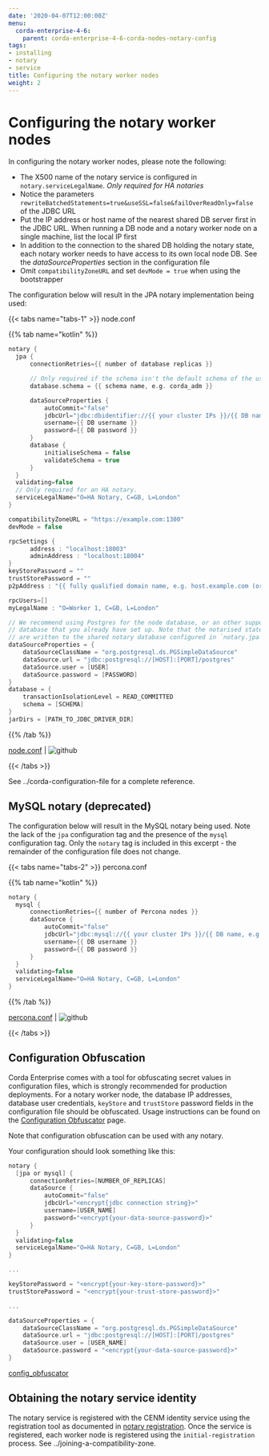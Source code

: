 ```yaml
---
date: '2020-04-07T12:00:00Z'
menu:
  corda-enterprise-4-6:
    parent: corda-enterprise-4-6-corda-nodes-notary-config
tags:
- installing
- notary
- service
title: Configuring the notary worker nodes
weight: 2
---
```


# Configuring the notary worker nodes

In configuring the notary worker nodes, please note the following:


* The X500 name of the notary service is configured in `notary.serviceLegalName`. *Only required for HA notaries*
* Notice the parameters `rewriteBatchedStatements=true&useSSL=false&failOverReadOnly=false`
of the JDBC URL
* Put the IP address or host name of the nearest shared DB server first in the JDBC
URL. When running a DB node and a notary worker node on a single machine, list the
local IP first
* In addition to the connection to the shared DB holding the notary state,
each notary worker needs to have access to its own local node DB. See the
*dataSourceProperties* section in the configuration file
* Omit `compatibilityZoneURL` and set `devMode = true` when using the bootstrapper

The configuration below will result in the JPA notary implementation being used:

{{< tabs name="tabs-1" >}}
node.conf

{{% tab name="kotlin" %}}
```kotlin
notary {
  jpa {
      connectionRetries={{ number of database replicas }}

      // Only required if the schema isn't the default schema of the user.
      database.schema = {{ schema name, e.g. corda_adm }}

      dataSourceProperties {
          autoCommit="false"
          jdbcUrl="jdbc:dbidentifier://{{ your cluster IPs }}/{{ DB name, e.g. corda }}"
          username={{ DB username }}
          password={{ DB password }}
      }
      database {
          initialiseSchema = false
          validateSchema = true
      }
  }
  validating=false
  // Only required for an HA notary.
  serviceLegalName="O=HA Notary, C=GB, L=London"
}

compatibilityZoneURL = "https://example.com:1300"
devMode = false

rpcSettings {
      address : "localhost:18003"
      adminAddress : "localhost:18004"
}
keyStorePassword = ""
trustStorePassword = ""
p2pAddress : "{{ fully qualified domain name, e.g. host.example.com (or localhost in development) }}:{{ P2P port }}"

rpcUsers=[]
myLegalName : "O=Worker 1, C=GB, L=London"

// We recommend using Postgres for the node database, or an other supported
// database that you already have set up. Note that the notarised states
// are written to the shared notary database configured in `notary.jpa`.
dataSourceProperties = {
    dataSourceClassName = "org.postgresql.ds.PGSimpleDataSource"
    dataSource.url = "jdbc:postgresql://[HOST]:[PORT]/postgres"
    dataSource.user = [USER]
    dataSource.password = [PASSWORD]
}
database = {
    transactionIsolationLevel = READ_COMMITTED
    schema = [SCHEMA]
}
jarDirs = [PATH_TO_JDBC_DRIVER_DIR]

```
{{% /tab %}}




[node.conf](https://github.com/corda/enterprise/blob/release/ent/4.6/docs/source/notary/resources/node.conf) | ![github](/images/svg/github.svg "github")

{{< /tabs >}}

See ../corda-configuration-file for a complete reference.


## MySQL notary (deprecated)

The configuration below will result in the MySQL notary being used. Note the lack of
the `jpa` configuration tag and the presence of the `mysql` configuration tag. Only the
`notary` tag is included in this excerpt - the remainder of the configuration file does not
change.

{{< tabs name="tabs-2" >}}
percona.conf

{{% tab name="kotlin" %}}
```kotlin
notary {
  mysql {
      connectionRetries={{ number of Percona nodes }}
      dataSource {
          autoCommit="false"
          jdbcUrl="jdbc:mysql://{{ your cluster IPs }}/{{ DB name, e.g. corda }}?rewriteBatchedStatements=true&useSSL=false&failOverReadOnly=false"
          username={{ DB username }}
          password={{ DB password }}
      }
  }
  validating=false
  serviceLegalName="O=HA Notary, C=GB, L=London"
}
```
{{% /tab %}}




[percona.conf](https://github.com/corda/enterprise/blob/release/ent/4.6/docs/source/notary/resources/percona.conf) | ![github](/images/svg/github.svg "github")

{{< /tabs >}}


## Configuration Obfuscation

Corda Enterprise comes with a tool for obfuscating secret values in configuration files, which is strongly recommended for production deployments.
For a notary worker node, the database IP addresses, database user credentials, `keyStore` and `trustStore` password fields in
the configuration file should be obfuscated. Usage instructions can be found on the [Configuration Obfuscator](../tools-config-obfuscator.md) page.

Note that configuration obfuscation can be used with any notary.

Your configuration should look something like this:

```kotlin
notary {
  [jpa or mysql] {
      connectionRetries=[NUMBER_OF_REPLICAS]
      dataSource {
          autoCommit="false"
          jdbcUrl="<encrypt{jdbc connection string}>"
          username=[USER_NAME]
          password="<encrypt{your-data-source-password}>"
      }
  }
  validating=false
  serviceLegalName="O=HA Notary, C=GB, L=London"
}

...

keyStorePassword = "<encrypt{your-key-store-password}>"
trustStorePassword = "<encrypt{your-trust-store-password}>"

...

dataSourceProperties = {
    dataSourceClassName = "org.postgresql.ds.PGSimpleDataSource"
    dataSource.url = "jdbc:postgresql://[HOST]:[PORT]/postgres"
    dataSource.user = [USER_NAME]
    dataSource.password = "<encrypt{your-data-source-password}>"
}
```

[config_obfuscator](https://github.com/corda/enterprise/blob/release/ent/4.6/docs/source/notary/resources/config_obfuscator)



## Obtaining the notary service identity

The notary service is registered with the CENM identity service using the registration tool as documented in [notary registration](../ha-utilities.md#notary-reg-tool).
Once the service is registered, each worker node is registered using the `initial-registration` process. See ../joining-a-compatibility-zone.


